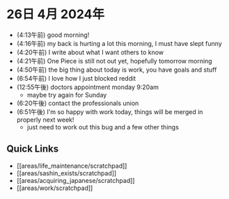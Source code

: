 # 26日 4月 2024年
- (4:13午前) good morning!
- (4:16午前) my back is hurting a lot this morning, I must have slept funny
- (4:20午前) I write about what I want others to know
- (4:21午前) One Piece is still not out yet, hopefully tomorrow morning
- (4:50午前) the big thing about today is work, you have goals and stuff
- (6:54午前) I love how I just blocked reddit
- (12:55午後) doctors appointment monday 9:20am
  - maybe try again for Sunday
- (6:20午後) contact the professionals union
- (6:51午後) I'm so happy with work today, things will be merged in properly next week!
  - just need to work out this bug and a few other things







 



## Quick Links
- [[areas/life_maintenance/scratchpad]]
- [[areas/sashin_exists/scratchpad]]
- [[areas/acquiring_japanese/scratchpad]]
- [[areas/work/scratchpad]]
